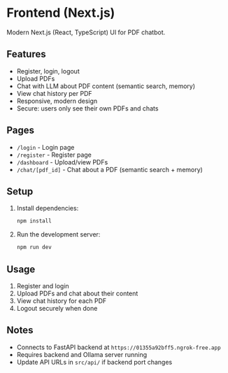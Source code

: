 
# Frontend (Next.js)

Modern Next.js (React, TypeScript) UI for PDF chatbot.

## Features
- Register, login, logout
- Upload PDFs
- Chat with LLM about PDF content (semantic search, memory)
- View chat history per PDF
- Responsive, modern design
- Secure: users only see their own PDFs and chats

## Pages
- `/login` - Login page
- `/register` - Register page
- `/dashboard` - Upload/view PDFs
- `/chat/[pdf_id]` - Chat about a PDF (semantic search + memory)

## Setup
1. Install dependencies:
   ```powershell
   npm install
   ```
2. Run the development server:
   ```powershell
   npm run dev
   ```

## Usage
1. Register and login
2. Upload PDFs and chat about their content
3. View chat history for each PDF
4. Logout securely when done

## Notes
- Connects to FastAPI backend at `https://01355a92bff5.ngrok-free.app`
- Requires backend and Ollama server running
- Update API URLs in `src/api/` if backend port changes
